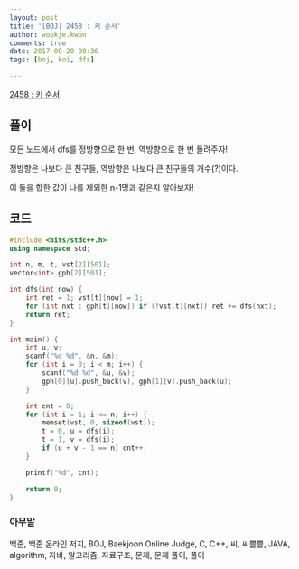 ```yaml
---
layout: post
title: '[BOJ] 2458 : 키 순서'
author: wookje.kwon
comments: true
date: 2017-08-20 00:36
tags: [boj, koi, dfs]

---
```


[2458 : 키 순서](https://www.acmicpc.net/problem/2458)

## 풀이

모든 노드에서 dfs를 정방향으로 한 번, 역방향으로 한 번 돌려주자!

정방향은 나보다 큰 친구들, 역방향은 나보다 큰 친구들의 개수(?)이다.

이 둘을 합한 값이 나를 제외한 n-1명과 같은지 알아보자!

## 코드

```cpp
#include <bits/stdc++.h>
using namespace std;

int n, m, t, vst[2][501];
vector<int> gph[2][501];

int dfs(int now) {
	int ret = 1; vst[t][now] = 1;
	for (int nxt : gph[t][now]) if (!vst[t][nxt]) ret += dfs(nxt);
	return ret;
}

int main() {
	int u, v;
	scanf("%d %d", &n, &m);
	for (int i = 0; i < m; i++) {
		scanf("%d %d", &u, &v);
		gph[0][u].push_back(v), gph[1][v].push_back(u);
	}

	int cnt = 0;
	for (int i = 1; i <= n; i++) {
		memset(vst, 0, sizeof(vst));
		t = 0, u = dfs(i);
		t = 1, v = dfs(i);
		if (u + v - 1 == n) cnt++;
	}

	printf("%d", cnt);

	return 0;
}
```

### 아무말  
백준, 백준 온라인 저지, BOJ, Baekjoon Online Judge, C, C++, 씨, 씨쁠쁠, JAVA, algorithm, 자바, 알고리즘, 자료구조, 문제, 문제 풀이, 풀이